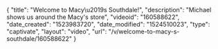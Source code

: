 {
    "title": "Welcome to Macy\u2019s Southdale!",
    "description": "Michael shows us around the Macy's store",
    "videoid": "160588622",
    "date_created": "1523983720",
    "date_modified": "1524510023",
    "type": "captivate",
    "layout": "video",
    "url": "\/v\/welcome-to-macy-s-southdale\/160588622"
}